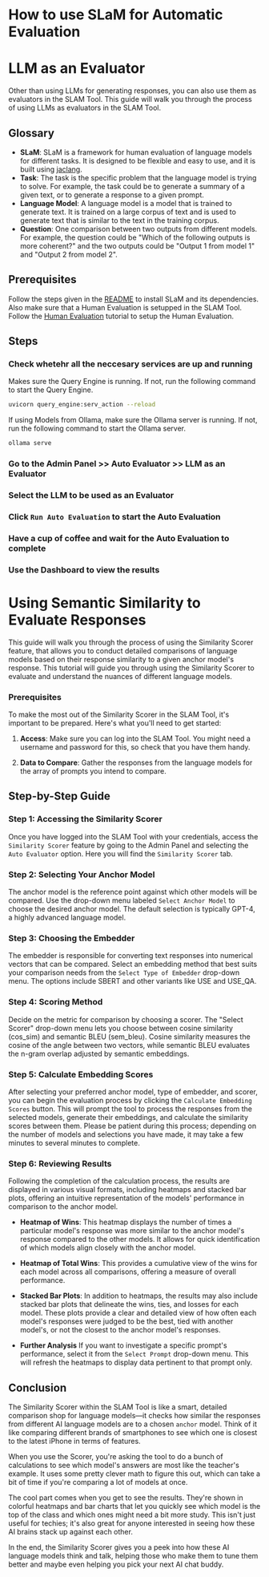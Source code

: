 # How to use SLaM for Automatic Evaluation

# LLM as an Evaluator

Other than using LLMs for generating responses, you can also use them as evaluators in the SLAM Tool. This guide will walk you through the process of using LLMs as evaluators in the SLAM Tool.

## Glossary
- **SLaM**: SLaM is a framework for human evaluation of language models for different tasks. It is designed to be flexible and easy to use, and it is built using [jaclang]().
- **Task**: The task is the specific problem that the language model is trying to solve. For example, the task could be to generate a summary of a given text, or to generate a response to a given prompt.
- **Language Model**: A language model is a model that is trained to generate text. It is trained on a large corpus of text and is used to generate text that is similar to the text in the training corpus.
- **Question**: One comparison between two outputs from different models. For example, the question could be "Which of the following outputs is more coherent?" and the two outputs could be "Output 1 from model 1" and "Output 2 from model 2".

## Prerequisites
Follow the steps given in the [README](../README.md) to install SLaM and its dependencies. Also make sure that a Human Evaluation is setupped in the SLAM Tool. Follow the [Human Evaluation](human_eval.md) tutorial to setup the Human Evaluation.

## Steps

### Check whetehr all the neccesary services are up and running
Makes sure the Query Engine is running. If not, run the following command to start the Query Engine.
```bash
uvicorn query_engine:serv_action --reload
```
If using Models from Ollama, make sure the Ollama server is running. If not, run the following command to start the Ollama server.
```bash
ollama serve
```

### Go to the Admin Panel >> Auto Evaluator >> LLM as an Evaluator
### Select the LLM to be used as an Evaluator
### Click `Run Auto Evaluation` to start the Auto Evaluation
### Have a cup of coffee and wait for the Auto Evaluation to complete
### Use the Dashboard to view the results

# Using Semantic Similarity to Evaluate Responses

This guide will walk you through the process of using the Similarity Scorer feature, that allows you to conduct detailed comparisons of language models based on their response similarity to a given anchor model's response. This tutorial will guide you through using the Similarity Scorer to evaluate and understand the nuances of different language models.

### Prerequisites

To make the most out of the Similarity Scorer in the SLAM Tool, it's important to be prepared. Here's what you'll need to get started:

1. **Access**: Make sure you can log into the SLAM Tool. You might need a username and password for this, so check that you have them handy.

2. **Data to Compare**: Gather the responses from the language models for the array of prompts you intend to compare. 

## Step-by-Step Guide

### Step 1: Accessing the Similarity Scorer
Once you have logged into the SLAM Tool with your credentials, access the `Similarity Scorer` feature by going to the Admin Panel and selecting the `Auto Evaluator` option. Here you will find the `Similarity Scorer` tab.

### Step 2: Selecting Your Anchor Model
The anchor model is the reference point against which other models will be compared. Use the drop-down menu labeled `Select Anchor Model` to choose the desired anchor model. The default selection is typically GPT-4, a highly advanced language model.


### Step 3: Choosing the Embedder
The embedder is responsible for converting text responses into numerical vectors that can be compared. Select an embedding method that best suits your comparison needs from the `Select Type of Embedder` drop-down menu. The options include SBERT and other variants like USE and USE_QA.


### Step 4: Scoring Method
Decide on the metric for comparison by choosing a scorer. The "Select Scorer" drop-down menu lets you choose between cosine similarity (cos_sim) and semantic BLEU (sem_bleu). Cosine similarity measures the cosine of the angle between two vectors, while semantic BLEU evaluates the n-gram overlap adjusted by semantic embeddings.

### Step 5: Calculate Embedding Scores
After selecting your preferred anchor model, type of embedder, and scorer, you can begin the evaluation process by clicking the `Calculate Embedding Scores` button. This will prompt the tool to process the responses from the selected models, generate their embeddings, and calculate the similarity scores between them. Please be patient during this process; depending on the number of models and selections you have made, it may take a few minutes to several minutes to complete.

### Step 6: Reviewing Results

Following the completion of the calculation process, the results are displayed in various visual formats, including heatmaps and stacked bar plots, offering an intuitive representation of the models' performance in comparison to the anchor model.

- **Heatmap of Wins**: This heatmap displays the number of times a particular model's response was more similar to the anchor model's response compared to the other models. It allows for quick identification of which models align closely with the anchor model.

- **Heatmap of Total Wins**: This provides a cumulative view of the wins for each model across all comparisons, offering a measure of overall performance.

- **Stacked Bar Plots**: In addition to heatmaps, the results may also include stacked bar plots that delineate the wins, ties, and losses for each model. These plots provide a clear and detailed view of how often each model's responses were judged to be the best, tied with another model's, or not the closest to the anchor model's responses. 

- **Further Analysis**
If you want to investigate a specific prompt's performance, select it from the `Select Prompt` drop-down menu. This will refresh the heatmaps to display data pertinent to that prompt only.


## Conclusion
The Similarity Scorer within the SLAM Tool is like a smart, detailed comparison shop for language models—it checks how similar the responses from different AI language models are to a chosen `anchor` model. Think of it like comparing different brands of smartphones to see which one is closest to the latest iPhone in terms of features.

When you use the Scorer, you're asking the tool to do a bunch of calculations to see which model's answers are most like the teacher's example. It uses some pretty clever math to figure this out, which can take a bit of time if you're comparing a lot of models at once.

The cool part comes when you get to see the results. They're shown in colorful heatmaps and bar charts that let you quickly see which model is the top of the class and which ones might need a bit more study. This isn't just useful for techies; it's also great for anyone interested in seeing how these AI brains stack up against each other.

In the end, the Similarity Scorer gives you a peek into how these AI language models think and talk, helping those who make them to tune them better and maybe even helping you pick your next AI chat buddy.